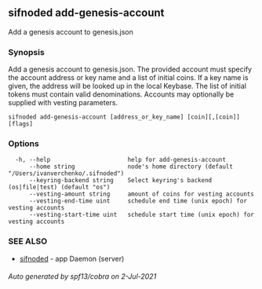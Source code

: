 ## sifnoded add-genesis-account

Add a genesis account to genesis.json

### Synopsis

Add a genesis account to genesis.json. The provided account must specify
the account address or key name and a list of initial coins. If a key name is given,
the address will be looked up in the local Keybase. The list of initial tokens must
contain valid denominations. Accounts may optionally be supplied with vesting parameters.


```
sifnoded add-genesis-account [address_or_key_name] [coin][,[coin]] [flags]
```

### Options

```
  -h, --help                      help for add-genesis-account
      --home string               node's home directory (default "/Users/ivanverchenko/.sifnoded")
      --keyring-backend string    Select keyring's backend (os|file|test) (default "os")
      --vesting-amount string     amount of coins for vesting accounts
      --vesting-end-time uint     schedule end time (unix epoch) for vesting accounts
      --vesting-start-time uint   schedule start time (unix epoch) for vesting accounts
```

### SEE ALSO

* [sifnoded](sifnoded.md)	 - app Daemon (server)

###### Auto generated by spf13/cobra on 2-Jul-2021
